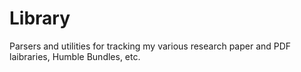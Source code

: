 # Library

Parsers and utilities for tracking my various research paper and PDF laibraries, Humble Bundles, etc.
